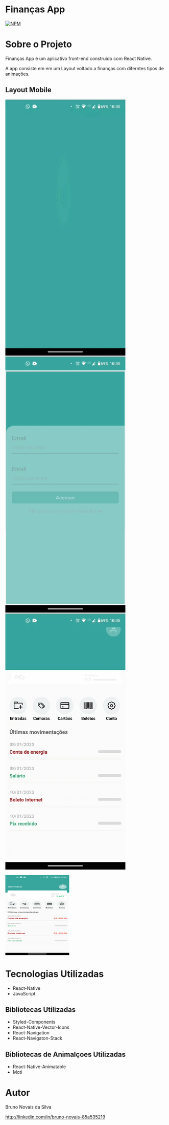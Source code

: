 # Finanças App
[![NPM](https://img.shields.io/github/license/novaisbruno/app_feedsocial)](https://github.com/novaisbruno/app_feedsocial/blob/main/License) 

# Sobre o Projeto

Finanças App é um aplicativo front-end construído com React Native.

A app consiste em em um Layout voltado a finanças com diferntes tipos de animações.

## Layout Mobile
![Mobile 1](https://github.com/novaisbruno/app_financas/blob/main/src/assets/img/screens/screen_1.gif) 
![Mobile 2](https://github.com/novaisbruno/app_financas/blob/main/src/assets/img/screens/screen_2.gif)
![Mobile 3](https://github.com/novaisbruno/app_financas/blob/main/src/assets/img/screens/screen_3.gif)

<img  src="https://github.com/novaisbruno/app_financas/blob/main/src/assets/img/screens/screen_4.png" height="250" width="200">


# Tecnologias Utilizadas
- React-Native
- JavaScript
## Bibliotecas Utilizadas
- Styled-Components
- React-Native-Vector-Icons
- React-Navigation
- React-Navigaton-Stack
## Bibliotecas de Animalçoes Utilizadas
- React-Native-Animatable
- Moti


# Autor

Bruno Novais da Silva

http://linkedin.com/in/bruno-novais-85a535219
